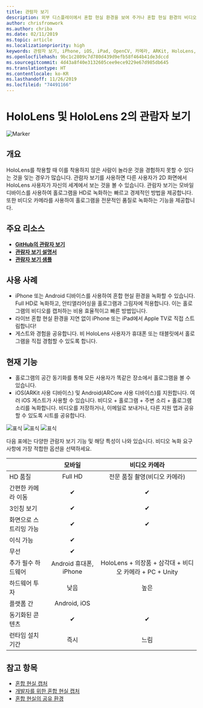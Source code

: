 ```yaml
---
title: 관람자 보기
description: 외부 디스플레이에서 혼합 현실 환경을 보여 주거나 혼합 현실 환경의 비디오를 녹화하는 수단으로 외부 디바이스에서 홀로그램을 시각화합니다.
author: chrisfromwork
ms.author: chriba
ms.date: 02/11/2019
ms.topic: article
ms.localizationpriority: high
keywords: 관람자 보기, iPhone, iOS, iPad, OpenCV, 카메라, ARKit, HoloLens, Mixed Reality, Mixed Reality Toolkit, 데모, 레코드
ms.openlocfilehash: 9bc1c2809c7d780d439d9efb58f464b41de3dccd
ms.sourcegitcommit: 4d43a8f40e3132605cee9ece9229e67d985db645
ms.translationtype: HT
ms.contentlocale: ko-KR
ms.lasthandoff: 11/26/2019
ms.locfileid: "74491166"
---
```

# <a name="spectator-view-for-hololens-and-hololens-2"></a>HoloLens 및 HoloLens 2의 관람자 보기

![Marker](images/SpecViewPhoneHero.jpg)

## <a name="overview"></a>개요

HoloLens를 착용할 때 이를 착용하지 않은 사람이 놀라운 것을 경험하지 못할 수 있다는 것을 잊는 경우가 많습니다. 관람자 보기를 사용하면 다른 사용자가 2D 화면에서 HoloLens 사용자가 자신의 세계에서 보는 것을 볼 수 있습니다.
관람자 보기는 모바일 디바이스를 사용하여 홀로그램을 HD로 녹화하는 빠르고 경제적인 방법을 제공합니다. 또한 비디오 카메라를 사용하여 홀로그램을 전문적인 품질로 녹화하는 기능을 제공합니다.

## <a name="key-resources"></a>주요 리소스

* [**GitHub의 관람자 보기**](https://github.com/microsoft/MixedReality-SpectatorView)
* [**관람자 보기 설명서**](https://microsoft.github.io/MixedReality-SpectatorView/README.html)
* [**관람자 보기 샘플**](https://github.com/microsoft/MixedReality-SpectatorView/tree/master/samples)

## <a name="use-cases"></a>사용 사례
* iPhone 또는 Android 디바이스를 사용하여 혼합 현실 환경을 녹화할 수 있습니다. Full HD로 녹화하고, 안티앨리어싱을 홀로그램과 그림자에 적용합니다. 이는 홀로그램의 비디오를 캡처하는 비용 효율적이고 빠른 방법입니다.
* 라이브 혼합 현실 환경을 지연 없이 iPhone 또는 iPad에서 Apple TV로 직접 스트림합니다!
* 게스트와 경험을 공유합니다. 비 HoloLens 사용자가 휴대폰 또는 태블릿에서 홀로그램을 직접 경험할 수 있도록 합니다.

## <a name="current-features"></a>현재 기능

* 홀로그램의 공간 동기화를 통해 모든 사용자가 똑같은 장소에서 홀로그램을 볼 수 있습니다.
* iOS(ARKit 사용 디바이스) 및 Android(ARCore 사용 디바이스)를 지원합니다.
여러 iOS 게스트가 사용할 수 있습니다.
비디오 + 홀로그램 + 주변 소리 + 홀로그램 소리를 녹화합니다.
비디오를 저장하거나, 이메일로 보내거나, 다른 지원 앱과 공유할 수 있도록 시트를 공유합니다.

![표식](images/SpecViewPhoneDemo.jpg)
![표식](images/hololensspectatorview-500px.jpg) ![표식](images/spectatorview-300px.png)

다음 표에는 다양한 관람자 보기 기능 및 해당 특성이 나와 있습니다. 비디오 녹화 요구 사항에 가장 적합한 옵션을 선택하세요.

|                                      | 모바일                  |                    비디오 카메라              |
|--------------------------------------|:-----------------------:|:-------------------------------------------:|
| HD 품질                           |         Full HD         |        전문 품질 촬영(비디오 카메라)      |
| 간편한 카메라 이동                 |            ✔            |                      ✔                      |
| 3인칭 보기                    |            ✔            |                      ✔                      |
| 화면으로 스트리밍 가능           |            ✔            |                      ✔                      |
| 이식 가능                             |            ✔            |                                             |
| 무선                             |            ✔            |                                             |
| 추가 필수 하드웨어         |     Android 휴대폰, iPhone    | HoloLens + 의장품 + 삼각대 + 비디오 카메라 + PC + Unity |
| 하드웨어 투자                  |           낮음            |                     높은                    |
| 플랫폼 간                       |           Android, iOS   |                                             |
| 동기화된 콘텐츠                 |            ✔            |                      ✔                      |
| 런타임 설치 기간               |         즉시          |                     느림                    |
## <a name="see-also"></a>참고 항목

* [혼합 현실 캡처](mixed-reality-capture.md) 
* [개발자를 위한 혼합 현실 캡처](mixed-reality-capture-for-developers.md)
* [혼합 현실의 공유 환경](shared-experiences-in-mixed-reality.md)

